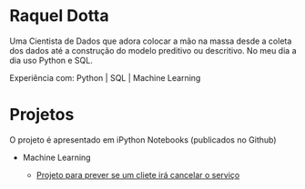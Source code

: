 # Raquel Dotta

Uma Cientista de Dados que adora colocar a mão na massa desde a coleta dos dados até a construção do modelo preditivo ou descritivo. No meu dia a dia uso Python e SQL.

Experiência com: Python | SQL | Machine Learning 

# Projetos

 O projeto é apresentado em iPython Notebooks (publicados no Github)

* Machine Learning

  *   [Projeto para prever se um cliete irá cancelar o serviço](https://github.com/raquelddt/Portflio/blob/main/Case-churn_Raquel%20Dotta.ipynb)

